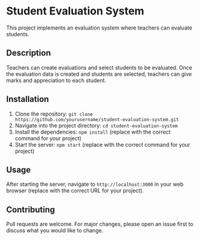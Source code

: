 # Student Evaluation System

This project implements an evaluation system where teachers can evaluate students.

## Description

Teachers can create evaluations and select students to be evaluated. Once the evaluation data is created and students are selected, teachers can give marks and appreciation to each student.

## Installation

1. Clone the repository: `git clone https://github.com/yourusername/student-evaluation-system.git`
2. Navigate into the project directory: `cd student-evaluation-system`
3. Install the dependencies: `npm install` (replace with the correct command for your project)
4. Start the server: `npm start` (replace with the correct command for your project)

## Usage 

After starting the server, navigate to `http://localhost:3000` in your web browser (replace with the correct URL for your project).

## Contributing

Pull requests are welcome. For major changes, please open an issue first to discuss what you would like to change.
